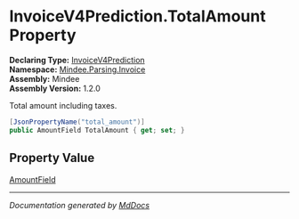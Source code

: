 ﻿<!--  
  <auto-generated>   
    The contents of this file were generated by a tool.  
    Changes to this file may be list if the file is regenerated  
  </auto-generated>   
-->

# InvoiceV4Prediction.TotalAmount Property

**Declaring Type:** [InvoiceV4Prediction](../index.md)  
**Namespace:** [Mindee.Parsing.Invoice](../../index.md)  
**Assembly:** Mindee  
**Assembly Version:** 1.2.0

Total amount including taxes.

```csharp
[JsonPropertyName("total_amount")]
public AmountField TotalAmount { get; set; }
```

## Property Value

[AmountField](../../../Common/AmountField/index.md)

___

*Documentation generated by [MdDocs](https://github.com/ap0llo/mddocs)*
